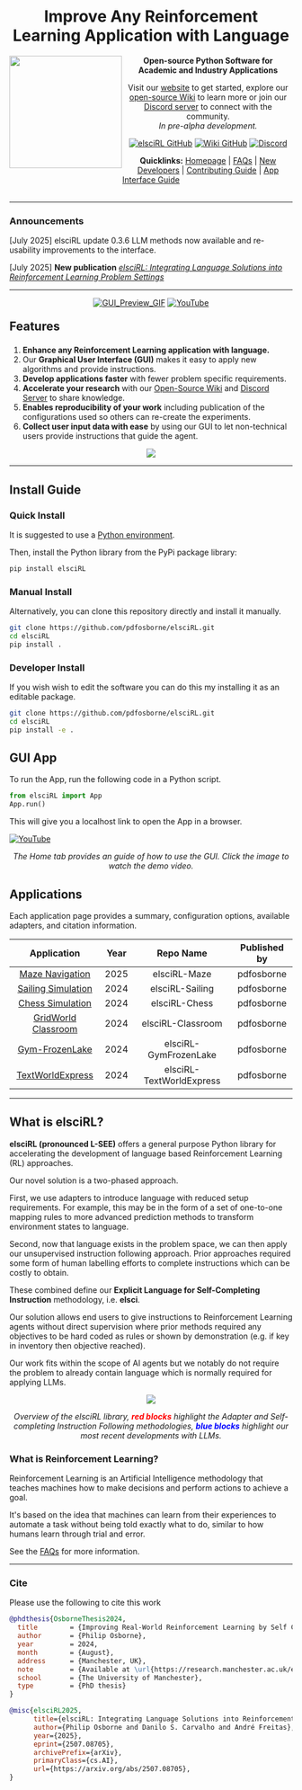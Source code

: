 <!-- # elsciRL -->
<!-- ## Integrating Language Solutions into Reinforcement Learning -->
<div align="center">
  <h1>Improve Any Reinforcement Learning Application with Language</h1>
</div>

<a href="https://elsci.org"><img src="https://raw.githubusercontent.com/pdfosborne/elsciRL-Wiki/refs/heads/main/Resources/images/elsciRL_julylogo_black_outline.png" align="left" height="200" width="200" ></a>

<div align="center">
  <b>Open-source Python Software for Academic and Industry Applications</b>

  Visit our <a href="https://elsci.org">website</a> to get started, explore our <a href="https://github.com/pdfosborne/elsciRL-Wiki">open-source Wiki</a> to learn more or join our <a href="https://discord.gg/GgaqcrYCxt">Discord server</a> to connect with the community.
  <br>
  <i>In pre-alpha development.</i>
  <p> </p>
</div>

<div align="center">  

  <a href="https://github.com/pdfosborne/elsciRL">![elsciRL GitHub](https://img.shields.io/github/stars/pdfosborne/elsciRL?style=for-the-badge&logo=github&label=elsciRL&link=https%3A%2F%2Fgithub.com%2Fpdfosborne%2FelsciRL)</a>
  <a href="https://github.com/pdfosborne/elsciRL-Wiki">![Wiki GitHub](https://img.shields.io/github/stars/pdfosborne/elsciRL-Wiki?style=for-the-badge&logo=github&label=elsciRL-Docs&link=https%3A%2F%2Fgithub.com%2Fpdfosborne%2FelsciRL-Wiki)</a>
  <a href="https://discord.gg/GgaqcrYCxt">![Discord](https://img.shields.io/discord/1310579689315893248?style=for-the-badge&logo=discord&label=Discord&link=https%3A%2F%2Fdiscord.com%2Fchannels%2F1184202186469683200%2F1184202186998173878)</a> 

  <b>Quicklinks:</b> [Homepage](https://elsci.org) | [FAQs](https://elsci.org/FAQs) | [New Developers](https://elsci.org/New+Developers) | [Contributing Guide](https://elsci.org/Become+a+Contributor) | [App Interface Guide](https://elsci.org/App+Interface+Guide)
  <br>
  <br>
</div>

---
### Announcements
[July 2025] elsciRL update 0.3.6 LLM methods now available and re-usability improvements to the interface.

[July 2025] **New publication** [*elsciRL: Integrating Language Solutions into Reinforcement Learning Problem Settings*](https://arxiv.org/abs/2507.08705)

---
<div align="center">
  
  <a href="https://www.youtube.com/watch?v=JbPtl7Sk49Y">![GUI_Preview_GIF](https://raw.githubusercontent.com/pdfosborne/elsciRL-Wiki/refs/heads/main/Resources/images/elsciRL_GUI_GIF_2.gif)</a>
  <a href="https://www.youtube.com/@DrPhilipOsborne">![YouTube](https://img.shields.io/youtube/channel/views/UCJo8IlRyjvxmHdyt_begm8Q?style=for-the-badge&logo=youtube&label=YouTube&link=https%3A%2F%2Fwww.youtube.com%2F%40DrPhilipOsborne)</a>
</div>
<div align="left">


<div align="left" style="font-size:150%">
	<p><b>Features</b></p>	
</div>

1. **Enhance any Reinforcement Learning application with language.** 
2. Our **Graphical User Interface (GUI)** makes it easy to apply new algorithms and provide instructions.
3. **Develop applications faster** with fewer problem specific requirements.
4. **Accelerate your research** with our [Open-Source Wiki](https://github.com/pdfosborne/elsciRL-Wiki) and [Discord Server](https://discord.gg/GgaqcrYCxt) to share knowledge.
5. **Enables  reproducibility of your work** including publication of the configurations used so others can re-create the experiments.
6. **Collect user input data with ease** by using our GUI to let non-technical users provide instructions that guide the agent.

<div align="center">
	<img src="https://raw.githubusercontent.com/pdfosborne/elsciRL-Wiki/refs/heads/main/Resources/images/elsciRL_comparison_flow.png" />
</div>

---
## Install Guide

### Quick Install

It is suggested to use a [Python environment](https://conda.io/projects/conda/en/latest/user-guide/tasks/manage-environments.html#). 

Then, install the Python library from the PyPi package library:

```bash
pip install elsciRL
```

### Manual Install
Alternatively, you can clone this repository directly and install it manually.

```bash
git clone https://github.com/pdfosborne/elsciRL.git
cd elsciRL
pip install .
```

### Developer Install
If you wish wish to edit the software you can do this my installing it as an editable package.

```bash
git clone https://github.com/pdfosborne/elsciRL.git
cd elsciRL
pip install -e .
```

<!-- ## Quick Demo

To check the install has worked, you can run a quick CLI demo from a selection of applications:

```python
from elsciRL import Demo
test = Demo()
test.run()
```

This will run a tabular Q learning agent on your selected problem and save results to:

> '*CURRENT_DIRECTORY*/elsciRL-EXAMPLE-output/...'

A help function is included in demo: *test.help()* -->


## GUI App

To run the App, run the following code in a Python script.

```python
from elsciRL import App
App.run()
```

This will give you a localhost link to open the App in a browser. 

[![YouTube](https://github.com/pdfosborne/elsciRL-Wiki/blob/main/Resources/images/elsciRL-WebApp-Demo-YTlogo.png?raw=true)](https://www.youtube.com/watch?v=JbPtl7Sk49Y)
<div width="75%" align="center">
	<p><i>The Home tab provides an guide of how to use the GUI. Click the image to watch the demo video.</i></p>
</div>

## Applications
Each application page provides a summary, configuration options, available adapters, and citation information.


| Application                | Year | Repo Name                | Published by |
| :------------------------: | :---------------------: | :---------------------: | :----------: | 
| [Maze Navigation](https://github.com/pdfosborne/elsciRL-App-Maze) | 2025 | elsciRL-Maze            | pdfosborne | 
| [Sailing Simulation](https://github.com/pdfosborne/elsciRL-App-Sailing) | 2024 | elsciRL-Sailing         | pdfosborne |  
| [Chess Simulation](https://github.com/pdfosborne/elsciRL-App-Chess) | 2024 | elsciRL-Chess           | pdfosborne |                        |
| [GridWorld Classroom](https://github.com/pdfosborne/elsciRL-App-Classroom)  | 2024 | elsciRL-Classroom       | pdfosborne | 
| [Gym-FrozenLake](https://github.com/pdfosborne/elsciRL-App-GymFrozenLake)    | 2024 | elsciRL-GymFrozenLake   | pdfosborne | 
| [TextWorldExpress](https://github.com/pdfosborne/elsciRL-App-TextWorldExpress)  | 2024 | elsciRL-TextWorldExpress| pdfosborne |        

---

## What is elsciRL?

**elsciRL (pronounced L-SEE)** offers a general purpose Python library for accelerating the development of language based Reinforcement Learning (RL) approaches.

Our novel solution is a two-phased approach.

First, we use adapters to introduce language with reduced setup requirements. For example, this may be in the form of a set of one-to-one mapping rules to more advanced prediction methods to transform environment states to language. 

Second, now that language exists in the problem space, we can then apply our unsupervised instruction following approach. Prior approaches required some form of human labelling efforts to complete instructions which can be costly to obtain. 

These combined define our **Explicit Language for Self-Completing Instruction** methodology, i.e. **elsci**.

Our solution allows end users to give instructions to Reinforcement Learning agents without direct supervision where prior methods required any objectives to be hard coded as rules or shown by demonstration (e.g. if key in inventory then objective reached). 

Our work fits within the scope of AI agents but we notably do not require the problem to already contain language which is normally required for applying LLMs.

<div width="75%" align="center">
	<img src="https://raw.githubusercontent.com/pdfosborne/elsciRL-Wiki/refs/heads/main/Resources/images/elsciRL_LLM_Overview-v2.png" />
	<p><i>Overview of the elsciRL library, <b style='color:red;'>red blocks</b> highlight the Adapter and Self-completing Instruction Following methodologies, <b style='color:blue;'>blue blocks</b> highlight our most recent developments with LLMs.</i></p>
</div>

### What is Reinforcement Learning?

Reinforcement Learning is an Artificial Intelligence methodology that teaches machines how to make decisions and perform actions to achieve a goal.

It's based on the idea that machines can learn from their experiences to automate a task without being told exactly what to do, similar to how humans learn through trial and error.

See the [FAQs](https://elsci.org/FAQs) for more information.


---

### Cite

Please use the following to cite this work

```bibtex
@phdthesis{OsborneThesis2024,
  title        = {Improving Real-World Reinforcement Learning by Self Completing Human Instructions on Rule Defined Language},  
  author       = {Philip Osborne},  
  year         = 2024,  
  month        = {August},  
  address      = {Manchester, UK},  
  note         = {Available at \url{https://research.manchester.ac.uk/en/studentTheses/improving-real-world-reinforcement-learning-by-self-completing-hu}},  
  school       = {The University of Manchester},  
  type         = {PhD thesis}
}

@misc{elsciRL2025,
      title={elsciRL: Integrating Language Solutions into Reinforcement Learning Problem Settings}, 
      author={Philip Osborne and Danilo S. Carvalho and André Freitas},
      year={2025},
      eprint={2507.08705},
      archivePrefix={arXiv},
      primaryClass={cs.AI},
      url={https://arxiv.org/abs/2507.08705}, 
}
```









